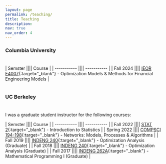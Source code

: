 ```yaml
---
layout: page
permalink: /teaching/
title: Teaching
description:
nav: true
nav_order: 4
---
```


<h3>Columbia University</h3>

<h1>   </h1>

| Semster      |||| Course |
| ----------- |||| ----------- |
| Fall 2024      |||| [IEOR E4007](hhttps://doc.sis.columbia.edu/subj/IEOR/E4007-20243-001/){:target="\_blank"} - Optimization Models & Methods for Financial Engineering Models       |



<h1>   </h1>

<h1>   </h1>

<h1>   </h1>


<h3>UC Berkeley</h3>

<h1>   </h1>

I was a graduate student instructor for the following courses:

| Semster      |||| Course |
| ----------- |||| ----------- |
| Fall 2022      |||| [STAT 2](https://classes.berkeley.edu/content/2022-fall-stat-2-001-lec-001){:target="\_blank"} - Introduction to Statistics       |
| Spring 2022    |||| [COMPSCI 194-198](https://classes.berkeley.edu/content/2022-Spring-COMPSCI-194-198-LEC-198){:target="\_blank"} - Networks: Models, Processes & Algorithms        |
| Fall 2019      |||| [INDENG 240](https://classes.berkeley.edu/content/2019-fall-indeng-240-001-lec-001){:target="\_blank"} - Optimization Analysis (Graduate)       |
| Fall 2018      |||| [INDENG 240](https://classes.berkeley.edu/content/2018-fall-indeng-240-001-lec-001){:target="\_blank"} - Optimization Analysis (Graduate)       |
| Fall 2017      |||| [INDENG 262A](https://classes.berkeley.edu/content/2017-fall-indeng-262a-001-lec-001){:target="\_blank"} - Mathematical Programming I (Graduate)       |